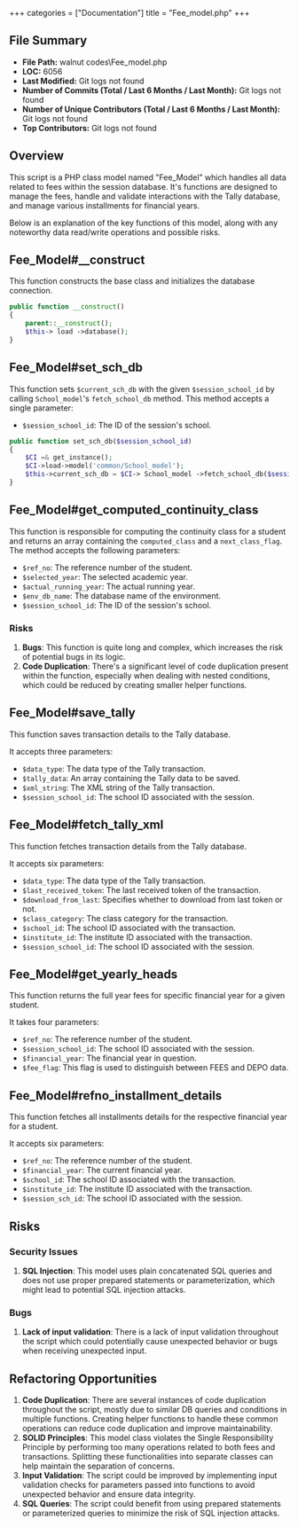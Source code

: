 +++
categories = ["Documentation"]
title = "Fee_model.php"
+++

## File Summary

- **File Path:** walnut codes\Fee_model.php
- **LOC:** 6056
- **Last Modified:** Git logs not found
- **Number of Commits (Total / Last 6 Months / Last Month):** Git logs not found
- **Number of Unique Contributors (Total / Last 6 Months / Last Month):** Git logs not found
- **Top Contributors:** Git logs not found


## Overview
This script is a PHP class model named "Fee_Model" which handles all data related to fees within the session database. It's functions are designed to manage the fees, handle and validate interactions with the Tally database, and manage various installments for financial years.

Below is an explanation of the key functions of this model, along with any noteworthy data read/write operations and possible risks.

## Fee_Model#__construct

This function constructs the base class and initializes the database connection.

```php
public function __construct()
{
    parent::__construct();
    $this-> load ->database();
}
```

## Fee_Model#set_sch_db

This function sets `$current_sch_db` with the given `$session_school_id` by calling `School_model`'s `fetch_school_db` method. This method accepts a single parameter:
    
- `$session_school_id`: The ID of the session's school.

```php
public function set_sch_db($session_school_id)
{
    $CI =& get_instance();
    $CI->load->model('common/School_model');
    $this->current_sch_db = $CI-> School_model ->fetch_school_db($session_school_id);
}
```

## Fee_Model#get_computed_continuity_class

This function is responsible for computing the continuity class for a student and returns an array containing the `computed_class` and a `next_class_flag`. The method accepts the following parameters:

- `$ref_no`: The reference number of the student.
- `$selected_year`: The selected academic year.
- `$actual_running_year`: The actual running year.
- `$env_db_name`: The database name of the environment.
- `$session_school_id`: The ID of the session's school.

### Risks

1. **Bugs**: This function is quite long and complex, which increases the risk of potential bugs in its logic.
2. **Code Duplication**: There's a significant level of code duplication present within the function, especially when dealing with nested conditions, which could be reduced by creating smaller helper functions.

## Fee_Model#save_tally

This function saves transaction details to the Tally database.

It accepts three parameters:

- `$data_type`: The data type of the Tally transaction.
- `$tally_data`: An array containing the Tally data to be saved.
- `$xml_string`: The XML string of the Tally transaction.
- `$session_school_id`: The school ID associated with the session.

## Fee_Model#fetch_tally_xml

This function fetches transaction details from the Tally database.

It accepts six parameters:

- `$data_type`: The data type of the Tally transaction.
- `$last_received_token`: The last received token of the transaction.
- `$download_from_last`: Specifies whether to download from last token or not.
- `$class_category`: The class category for the transaction.
- `$school_id`: The school ID associated with the transaction.
- `$institute_id`: The institute ID associated with the transaction.
- `$session_school_id`: The school ID associated with the session.

## Fee_Model#get_yearly_heads

This function returns the full year fees for specific financial year for a given student.

It takes four parameters:

- `$ref_no`: The reference number of the student.
- `$session_school_id`: The school ID associated with the session.
- `$financial_year`: The financial year in question.
- `$fee_flag`: This flag is used to distinguish between FEES and DEPO data.

## Fee_Model#refno_installment_details

This function fetches all installments details for the respective financial year for a student.

It accepts six parameters:

- `$ref_no`: The reference number of the student.
- `$financial_year`: The current financial year.
- `$school_id`: The school ID associated with the transaction.
- `$institute_id`: The institute ID associated with the transaction.
- `$session_sch_id`: The school ID associated with the session.

## Risks

### Security Issues

1. **SQL Injection**: This model uses plain concatenated SQL queries and does not use proper prepared statements or parameterization, which might lead to potential SQL injection attacks.

### Bugs

1. **Lack of input validation**: There is a lack of input validation throughout the script which could potentially cause unexpected behavior or bugs when receiving unexpected input.

## Refactoring Opportunities

1. **Code Duplication**: There are several instances of code duplication throughout the script, mostly due to similar DB queries and conditions in multiple functions. Creating helper functions to handle these common operations can reduce code duplication and improve maintainability.
2. **SOLID Principles**: This model class violates the Single Responsibility Principle by performing too many operations related to both fees and transactions. Splitting these functionalities into separate classes can help maintain the separation of concerns.
3. **Input Validation**: The script could be improved by implementing input validation checks for parameters passed into functions to avoid unexpected behavior and ensure data integrity.
4. **SQL Queries**: The script could benefit from using prepared statements or parameterized queries to minimize the risk of SQL injection attacks.